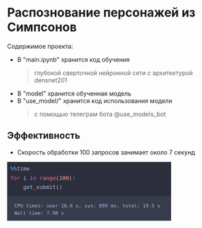 # Распознование персонажей из Симпсонов


Содержимое проекта:

- В "main.ipynb" хранится код обучения 
	> глубокой сверточной нейронной сети с архитектурой densnet201
- В "model" хранится обученная модель
- В "use_model/" хранится код использования модели 
	> с помощью телеграм бота @use_models_bot

## Эффективность
- Скороcть обработки 100 запросов занимает около 7 секунд

![alt text](https://github.com/RPavelD/simpsons_classifier/blob/master/info/speed.png)
